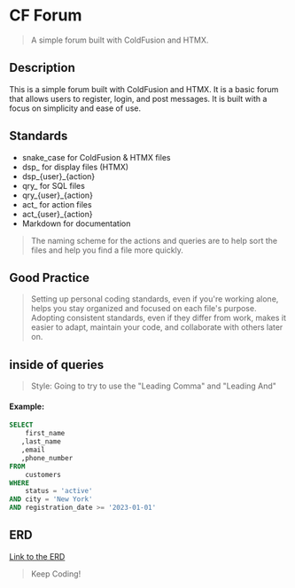 # CF Forum
> A simple forum built with ColdFusion and HTMX.

## Description
This is a simple forum built with ColdFusion and HTMX. It is a basic forum that allows users to register, login, and post messages. It is built with a focus on simplicity and ease of use.

## Standards
- snake_case for ColdFusion & HTMX files
- dsp_ for display files (HTMX)
- dsp_{user}_{action}
- qry_ for SQL files
- qry_{user}_{action}
- act_ for action files 
- act_{user}_{action} 
- Markdown for documentation 
> The naming scheme for the actions and queries are to help sort the files and help you find a file more quickly. 

## Good Practice
> Setting up personal coding standards, even if you're working alone, helps you stay organized and focused on each file's purpose. Adopting consistent standards, even if they differ from work, makes it easier to adapt, maintain your code, and collaborate with others later on.

## inside of queries
> Style: Going to try to use the "Leading Comma" and "Leading And" 

#### Example:
```sql
SELECT 
    first_name
   ,last_name
   ,email
   ,phone_number
FROM 
    customers
WHERE 
    status = 'active'
AND city = 'New York'
AND registration_date >= '2023-01-01'
```

## ERD
[Link to the ERD](documentation/erd.md)

 > Keep Coding!
